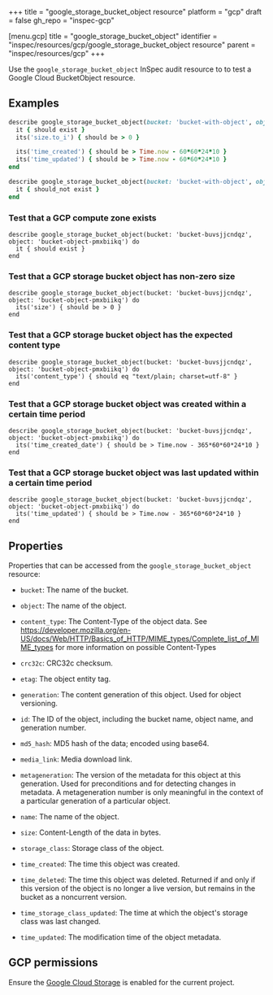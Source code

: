 +++
title = "google_storage_bucket_object resource"
platform = "gcp"
draft = false
gh_repo = "inspec-gcp"

[menu.gcp]
title = "google_storage_bucket_object"
identifier = "inspec/resources/gcp/google_storage_bucket_object resource"
parent = "inspec/resources/gcp"
+++

Use the `google_storage_bucket_object` InSpec audit resource to to test a Google Cloud BucketObject resource.

## Examples

```ruby
describe google_storage_bucket_object(bucket: 'bucket-with-object', object: 'image1') do
  it { should exist }
  its('size.to_i') { should be > 0 }

  its('time_created') { should be > Time.now - 60*60*24*10 }
  its('time_updated') { should be > Time.now - 60*60*24*10 }
end

describe google_storage_bucket_object(bucket: 'bucket-with-object', object: "nonexistent") do
  it { should_not exist }
end
```

### Test that a GCP compute zone exists

    describe google_storage_bucket_object(bucket: 'bucket-buvsjjcndqz',  object: 'bucket-object-pmxbiikq') do
      it { should exist }
    end

### Test that a GCP storage bucket object has non-zero size

    describe google_storage_bucket_object(bucket: 'bucket-buvsjjcndqz',  object: 'bucket-object-pmxbiikq') do
      its('size') { should be > 0 }
    end

### Test that a GCP storage bucket object has the expected content type

    describe google_storage_bucket_object(bucket: 'bucket-buvsjjcndqz',  object: 'bucket-object-pmxbiikq') do
      its('content_type') { should eq "text/plain; charset=utf-8" }
    end


### Test that a GCP storage bucket object was created within a certain time period

    describe google_storage_bucket_object(bucket: 'bucket-buvsjjcndqz',  object: 'bucket-object-pmxbiikq') do
      its('time_created_date') { should be > Time.now - 365*60*60*24*10 }
    end
    
    
### Test that a GCP storage bucket object was last updated within a certain time period

    describe google_storage_bucket_object(bucket: 'bucket-buvsjjcndqz',  object: 'bucket-object-pmxbiikq') do
      its('time_updated') { should be > Time.now - 365*60*60*24*10 }
    end

## Properties

Properties that can be accessed from the `google_storage_bucket_object` resource:


  * `bucket`: The name of the bucket.

  * `object`: The name of the object.

  * `content_type`: The Content-Type of the object data.  See https://developer.mozilla.org/en-US/docs/Web/HTTP/Basics_of_HTTP/MIME_types/Complete_list_of_MIME_types for more information on possible Content-Types

  * `crc32c`: CRC32c checksum.

  * `etag`: The object entity tag.

  * `generation`: The content generation of this object. Used for object versioning.

  * `id`: The ID of the object, including the bucket name, object name, and generation number.

  * `md5_hash`: MD5 hash of the data; encoded using base64.

  * `media_link`: Media download link.

  * `metageneration`: The version of the metadata for this object at this generation. Used for preconditions and for detecting changes in metadata. A metageneration number is only meaningful in the context of a particular generation of a particular object.

  * `name`: The name of the object.

  * `size`: Content-Length of the data in bytes.

  * `storage_class`: Storage class of the object.

  * `time_created`: The time this object was created.

  * `time_deleted`: The time this object was deleted. Returned if and only if this version of the object is no longer a live version, but remains in the bucket as a noncurrent version.

  * `time_storage_class_updated`: The time at which the object's storage class was last changed.

  * `time_updated`: The modification time of the object metadata.


## GCP permissions

Ensure the [Google Cloud Storage](https://console.cloud.google.com/apis/library/storage-component.googleapis.com/) is enabled for the current project.
